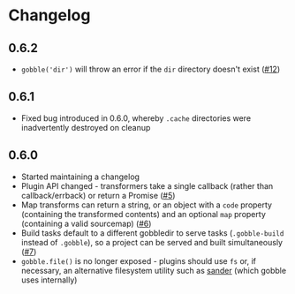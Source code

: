 # Changelog

## 0.6.2

* `gobble('dir')` will throw an error if the `dir` directory doesn't exist ([#12](https://github.com/gobblejs/gobble/issues/12))

## 0.6.1

* Fixed bug introduced in 0.6.0, whereby `.cache` directories were inadvertently destroyed on cleanup

## 0.6.0

* Started maintaining a changelog
* Plugin API changed - transformers take a single callback (rather than callback/errback) or return a Promise ([#5](https://github.com/gobblejs/gobble/issues/5))
* Map transforms can return a string, or an object with a `code` property (containing the transformed contents) and an optional `map` property (containing a valid sourcemap) ([#6](https://github.com/gobblejs/gobble/issues/6))
* Build tasks default to a different gobbledir to serve tasks (`.gobble-build` instead of `.gobble`), so a project can be served and built simultaneously ([#7](https://github.com/gobblejs/gobble/issues/7))
* `gobble.file()` is no longer exposed - plugins should use `fs` or, if necessary, an alternative filesystem utility such as [sander](https://github.com/rich-harris/sander) (which gobble uses internally)
